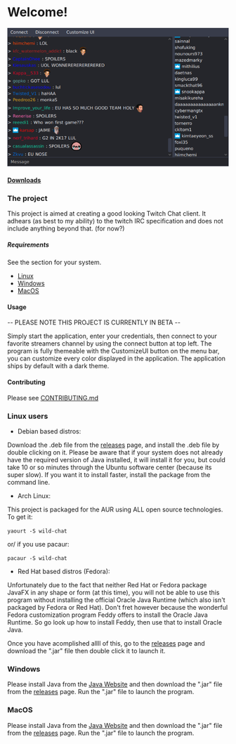 # Welcome!
![WildChat](https://github.com/AWildBeard/resources/blob/master/WildChat/resources/wildChat.png?raw=true)

#### [Downloads](https://github.com/AWildBeard/WildChat/releases)

### The project

This project is aimed at creating a good looking Twitch Chat client.
It adhears (as best to my ability) to the twitch IRC specification
and does not include anything beyond that. (for now?)

##### Requirements

See the section for your system.

- [Linux](#linux)
- [Windows](#windows)
- [MacOS](#macos)

#### Usage

-- PLEASE NOTE THIS PROJECT IS CURRENTLY IN BETA --

Simply start the application, enter your credentials, then connect
to your favorite streamers channel by using the connect button at
top left. The program is fully themeable with the CustomizeUI button
on the menu bar, you can customize every color displayed in the
application. The application ships by default with a dark theme.

#### Contributing

Please see [CONTRIBUTING.md](https://github.com/AWildBeard/WildChat/bolb/develop/CONTRIBUTING.md)

### <a name="linux"></a>Linux users

- Debian based distros:

Download the .deb file from the
[releases](https://github.com/AWildBeard/WildChat/releases)
page, and install the .deb file by double clicking on it.
Please be aware that if your system does not already have
the required version of Java installed, it will
install it for you, but could take 10 or so minutes through the
Ubuntu software center (because its super slow). If you want it to install faster,
install the package from the command line.

- Arch Linux:

This project is packaged for the AUR using ALL open source technologies.
To get it:

```yaourt -S wild-chat```

or/ if you use pacaur:

```pacaur -S wild-chat```

- Red Hat based distros (Fedora):

Unfortunately due to the fact that neither Red Hat or Fedora package
JavaFX in any shape or form (at this time), you will not be able to use this program
without installing the official Oracle Java Runtime
(which also isn't packaged by Fedora or Red Hat).
Don't fret however
because the wonderful Fedora customization program Feddy offers to
install the Oracle Java Runtime. So go look up how to install
Feddy, then use that to install Oracle Java.

Once you have acomplished allll of this, go to the
[releases](https://github.com/AWildBeard/WildChat/releases) 
page and download the ".jar" file then double click it to
launch it.

### <a name="windows"></a>Windows

Please install Java from the 
[Java Website](https://www.java.com/en/download/)
and then download the ".jar" file from the
[releases](https://github.com/AWildBeard/FileEncryptor/reieases) 
page. Run the ".jar" file to launch the program.

### <a name="macos"></a>MacOS

Please install Java from the 
[Java Website](https://www.java.com/en/download/)
and then download the ".jar" file from the
[releases](https://github.com/AWildBeard/FileEncryptor/reieases) 
page. Run the ".jar" file to launch the program.
